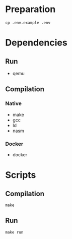 # Preparation
```
cp .env.example .env
```

# Dependencies
## Run
- qemu
## Compilation
### Native
- make
- gcc
- ld
- nasm
### Docker
- docker

# Scripts
## Compilation
```
make
```
## Run
```
make run
```